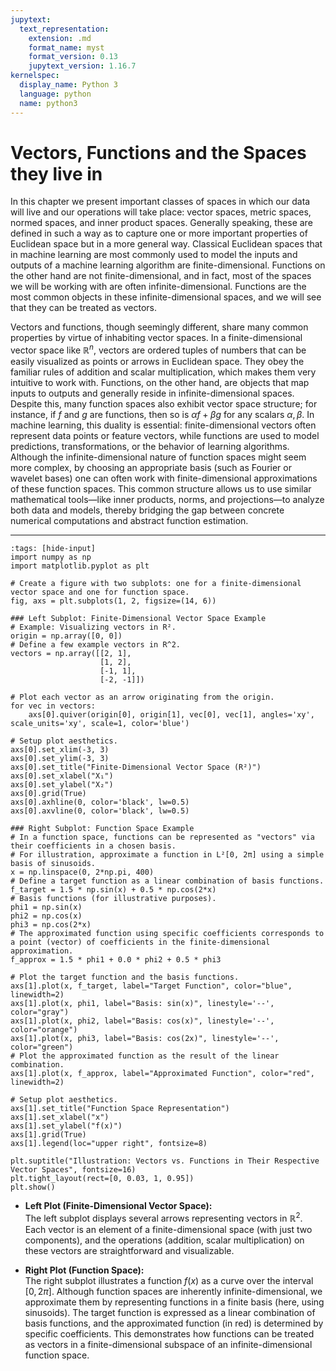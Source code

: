 ```yaml
---
jupytext:
  text_representation:
    extension: .md
    format_name: myst
    format_version: 0.13
    jupytext_version: 1.16.7
kernelspec:
  display_name: Python 3
  language: python
  name: python3
---
```

# Vectors, Functions and the Spaces they live in

In this chapter we present important classes of spaces in which our data will live and our operations will take place: 
vector spaces, metric spaces, normed spaces, and inner product spaces.
Generally speaking, these are defined in such a way as to capture one or more important properties of Euclidean space but in a more general way. Classical Euclidean spaces that in machine learning are most commonly used to model the inputs and outputs of a machine learning algorithm are finite-dimensional. 
Functions on the other hand are not finite-dimensional, and in fact, most of the spaces we will be working with are often infinite-dimensional. Functions are the most common objects in these infinite-dimensional spaces, and we will see that they can be treated as vectors.


Vectors and functions, though seemingly different, share many common properties by virtue of inhabiting vector spaces. In a finite-dimensional vector space like $\mathbb{R}^n$, vectors are ordered tuples of numbers that can be easily visualized as points or arrows in Euclidean space. They obey the familiar rules of addition and scalar multiplication, which makes them very intuitive to work with. Functions, on the other hand, are objects that map inputs to outputs and generally reside in infinite-dimensional spaces. Despite this, many function spaces also exhibit vector space structure; for instance, if $f$ and $g$ are functions, then so is $\alpha f + \beta g$ for any scalars $\alpha, \beta$. In machine learning, this duality is essential: finite-dimensional vectors often represent data points or feature vectors, while functions are used to model predictions, transformations, or the behavior of learning algorithms. Although the infinite-dimensional nature of function spaces might seem more complex, by choosing an appropriate basis (such as Fourier or wavelet bases) one can often work with finite-dimensional approximations of these function spaces. This common structure allows us to use similar mathematical tools—like inner products, norms, and projections—to analyze both data and models, thereby bridging the gap between concrete numerical computations and abstract function estimation.

---

```{code-cell} ipython3
:tags: [hide-input]
import numpy as np
import matplotlib.pyplot as plt

# Create a figure with two subplots: one for a finite-dimensional vector space and one for function space.
fig, axs = plt.subplots(1, 2, figsize=(14, 6))

### Left Subplot: Finite-Dimensional Vector Space Example
# Example: Visualizing vectors in R².
origin = np.array([0, 0])
# Define a few example vectors in R^2.
vectors = np.array([[2, 1],
                    [1, 2],
                    [-1, 1],
                    [-2, -1]])

# Plot each vector as an arrow originating from the origin.
for vec in vectors:
    axs[0].quiver(origin[0], origin[1], vec[0], vec[1], angles='xy', scale_units='xy', scale=1, color='blue')

# Setup plot aesthetics.
axs[0].set_xlim(-3, 3)
axs[0].set_ylim(-3, 3)
axs[0].set_title("Finite-Dimensional Vector Space (R²)")
axs[0].set_xlabel("X₁")
axs[0].set_ylabel("X₂")
axs[0].grid(True)
axs[0].axhline(0, color='black', lw=0.5)
axs[0].axvline(0, color='black', lw=0.5)

### Right Subplot: Function Space Example
# In a function space, functions can be represented as "vectors" via their coefficients in a chosen basis.
# For illustration, approximate a function in L²[0, 2π] using a simple basis of sinusoids.
x = np.linspace(0, 2*np.pi, 400)
# Define a target function as a linear combination of basis functions.
f_target = 1.5 * np.sin(x) + 0.5 * np.cos(2*x)
# Basis functions (for illustrative purposes).
phi1 = np.sin(x)
phi2 = np.cos(x)
phi3 = np.cos(2*x)
# The approximated function using specific coefficients corresponds to a point (vector) of coefficients in the finite-dimensional approximation.
f_approx = 1.5 * phi1 + 0.0 * phi2 + 0.5 * phi3

# Plot the target function and the basis functions.
axs[1].plot(x, f_target, label="Target Function", color="blue", linewidth=2)
axs[1].plot(x, phi1, label="Basis: sin(x)", linestyle='--', color="gray")
axs[1].plot(x, phi2, label="Basis: cos(x)", linestyle='--', color="orange")
axs[1].plot(x, phi3, label="Basis: cos(2x)", linestyle='--', color="green")
# Plot the approximated function as the result of the linear combination.
axs[1].plot(x, f_approx, label="Approximated Function", color="red", linewidth=2)

# Setup plot aesthetics.
axs[1].set_title("Function Space Representation")
axs[1].set_xlabel("x")
axs[1].set_ylabel("f(x)")
axs[1].grid(True)
axs[1].legend(loc="upper right", fontsize=8)

plt.suptitle("Illustration: Vectors vs. Functions in Their Respective Vector Spaces", fontsize=16)
plt.tight_layout(rect=[0, 0.03, 1, 0.95])
plt.show()
```

- **Left Plot (Finite-Dimensional Vector Space):**  
  The left subplot displays several arrows representing vectors in $\mathbb{R}^2$. Each vector is an element of a finite-dimensional space (with just two components), and the operations (addition, scalar multiplication) on these vectors are straightforward and visualizable.

- **Right Plot (Function Space):**  
  The right subplot illustrates a function $f(x)$ as a curve over the interval $[0, 2\pi]$. Although function spaces are inherently infinite-dimensional, we approximate them by representing functions in a finite basis (here, using sinusoids). The target function is expressed as a linear combination of basis functions, and the approximated function (in red) is determined by specific coefficients. This demonstrates how functions can be treated as vectors in a finite-dimensional subspace of an infinite-dimensional function space.


```{tableofcontents}
```